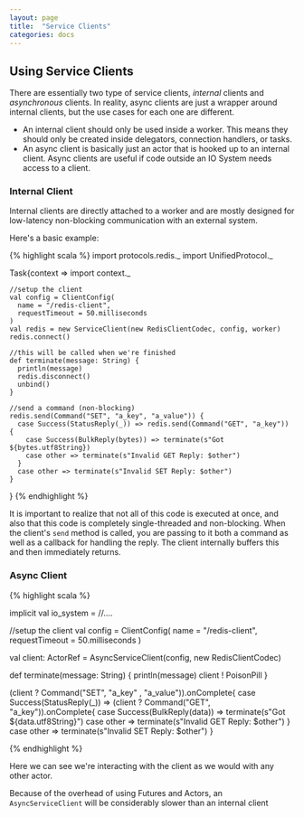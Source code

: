 ```yaml
---
layout: page
title:  "Service Clients"
categories: docs
---
```


## Using Service Clients

There are essentially two type of service clients, _internal_ clients and _asynchronous_ clients.  In reality, async clients are just a wrapper around internal clients, but the use cases for each one are different.

* An internal client should only be used inside a worker.  This means they should only be created inside delegators, connection handlers, or tasks.
* An async client is basically just an actor that is hooked up to an internal client.  Async clients are useful if code outside an IO System needs access to a client.

### Internal Client

Internal clients are directly attached to a worker and are mostly designed for
low-latency non-blocking communication with an external system.

Here's a basic example:

{% highlight scala %}
  import protocols.redis._
  import UnifiedProtocol._

  Task{context => 
    import context._

    //setup the client
    val config = ClientConfig(
      name = "/redis-client",
      requestTimeout = 50.milliseconds
    )
    val redis = new ServiceClient(new RedisClientCodec, config, worker)
    redis.connect()

    //this will be called when we're finished
    def terminate(message: String) {
      println(message)
      redis.disconnect()
      unbind()
    }

    //send a command (non-blocking)
    redis.send(Command("SET", "a_key", "a_value")) {
      case Success(StatusReply(_)) => redis.send(Command("GET", "a_key")) {
        case Success(BulkReply(bytes)) => terminate(s"Got ${bytes.utf8String})
        case other => terminate(s"Invalid GET Reply: $other")
      }
      case other => terminate(s"Invalid SET Reply: $other")
    }
  }
{% endhighlight %}

It is important to realize that not all of this code is executed at once, and
also that this code is completely single-threaded and non-blocking.  When the
client's `send` method is called, you are passing to it both a command as well
as a callback for handling the reply.  The client internally buffers this and
then immediately returns.

### Async Client

{% highlight scala %}

implicit val io_system = //....

//setup the client
val config = ClientConfig(
  name = "/redis-client",
  requestTimeout = 50.milliseconds
)

val client: ActorRef = AsyncServiceClient(config, new RedisClientCodec)

def terminate(message: String) {
  println(message)
  client ! PoisonPill
}

(client ? Command("SET", "a_key" , "a_value")).onComplete{
  case Success(StatusReply(_)) => (client ? Command("GET", "a_key")).onComplete{
    case Success(BulkReply(data)) => terminate(s"Got ${data.utf8String}")
    case other => terminate(s"Invalid GET Reply: $other")
  }
  case other => terminate(s"Invalid SET Reply: $other")
}

{% endhighlight %}

Here we can see we're interacting with the client as we would with any other actor.

Because of the overhead of using Futures and Actors, an `AsyncServiceClient` will be considerably slower than an internal client

